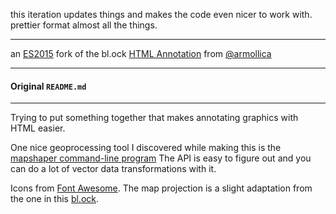 this iteration updates things and makes the code even nicer to work with. prettier format almost all the things.

---

an [ES2015](https://babeljs.io/docs/learn-es2015/) fork of the bl.ock [HTML Annotation](http://bl.ocks.org/armollica/78894d0b3cbd46d8d8d19d135c6ca34d) from [@armollica](https://twitter.com/armollica)

---

#### Original `README.md`

---

Trying to put something together that makes annotating graphics
with HTML easier.

One nice geoprocessing tool I discovered while making this is the
[mapshaper command-line program](https://github.com/mbloch/mapshaper/wiki/Command-Reference)
The API is easy to figure out and you can do a lot of vector data transformations with it.

Icons from [Font Awesome](http://fontawesome.io/).
The map projection is a slight adaptation from the one in this [bl.ock](https://bl.ocks.org/mbostock/3790444).
